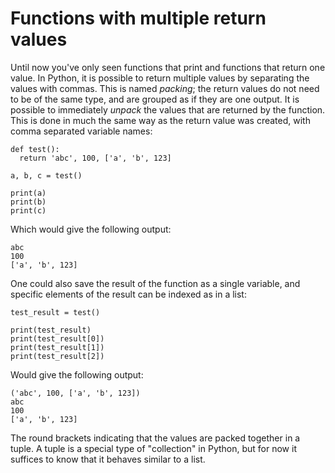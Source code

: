 # Functions with multiple return values

Until now you've only seen functions that print and functions that return one value. In Python, it is possible to return multiple values by separating the values with commas. This is named _packing_; the return values do not need to be of the same type, and are grouped as if they are one output. It is possible to immediately _unpack_ the values that are returned by the function. This is done in much the same way as the return value was created, with comma separated variable names:

    def test():
      return 'abc', 100, ['a', 'b', 123]

    a, b, c = test()

    print(a)
    print(b)
    print(c)

Which would give the following output:

    abc
    100
    ['a', 'b', 123]

One could also save the result of the function as a single variable, and specific elements of the result can be indexed as in a list:

    test_result = test()

    print(test_result)
    print(test_result[0])
    print(test_result[1])
    print(test_result[2])

Would give the following output:

    ('abc', 100, ['a', 'b', 123])
    abc
    100
    ['a', 'b', 123]

The round brackets indicating that the values are packed together in a tuple. A tuple is a special type of "collection" in Python, but for now it suffices to know that it behaves similar to a list.
